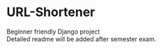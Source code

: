 # URL-Shortener
Beginner friendly Django project  
Detailed readme will be added after semester exam.
